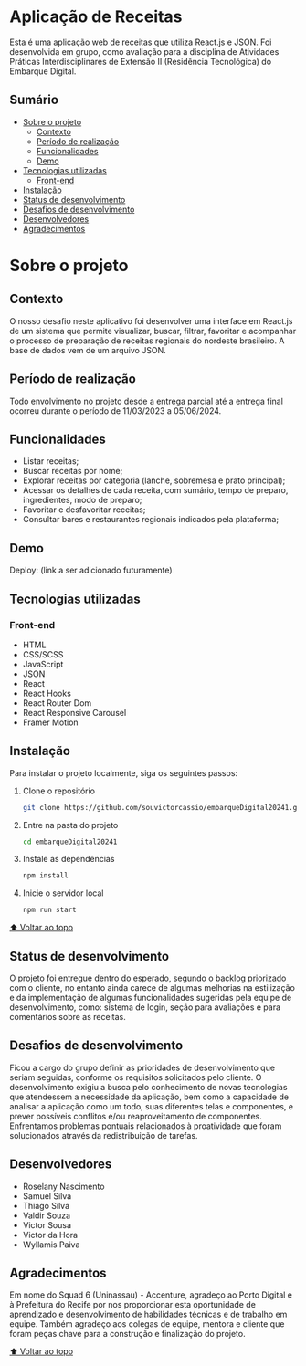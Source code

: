# Aplicação de Receitas

Esta é uma aplicação web de receitas que utiliza React.js e JSON. Foi desenvolvida em grupo, como avaliação para a disciplina de Atividades Práticas Interdisciplinares de Extensão II (Residência Tecnológica) do Embarque Digital.

## Sumário

- [Sobre o projeto](#sobre-o-projeto)
  - [Contexto](#contexto)
  - [Período de realização](#período-de-realização)
  - [Funcionalidades](#funcionalidades)
  - [Demo](#demo)
- [Tecnologias utilizadas](#tecnologias-utilizadas)
  - [Front-end](#front-end)
- [Instalação](#instalação)
- [Status de desenvolvimento](#status-de-desenvolvimento)
- [Desafios de desenvolvimento](#desafios-de-desenvolvimento)
- [Desenvolvedores](#desenvolvedores)
- [Agradecimentos](#agradecimentos)

# Sobre o projeto

## Contexto

O nosso desafio neste aplicativo foi desenvolver uma interface em React.js de um sistema que permite visualizar, buscar, filtrar, favoritar e acompanhar o processo de preparação de receitas regionais do nordeste brasileiro. A base de dados vem de um arquivo JSON.

## Período de realização

Todo envolvimento no projeto desde a entrega parcial até a entrega final ocorreu durante o período de 11/03/2023 a 05/06/2024.

## Funcionalidades

- Listar receitas;
- Buscar receitas por nome;
- Explorar receitas por categoria (lanche, sobremesa e prato principal);
- Acessar os detalhes de cada receita, com sumário, tempo de preparo, ingredientes, modo de preparo;
- Favoritar e desfavoritar receitas;
- Consultar bares e restaurantes regionais indicados pela plataforma;

## Demo

Deploy: (link a ser adicionado futuramente)

## Tecnologias utilizadas

### Front-end

- HTML
- CSS/SCSS
- JavaScript
- JSON
- React
- React Hooks
- React Router Dom
- React Responsive Carousel
- Framer Motion

## Instalação

Para instalar o projeto localmente, siga os seguintes passos:

1. Clone o repositório
   ```bash
   git clone https://github.com/souvictorcassio/embarqueDigital20241.git
2. Entre na pasta do projeto
   ```bash
   cd embarqueDigital20241
3. Instale as dependências
   ```bash
   npm install
4. Inicie o servidor local
   ```bash
   npm run start

[⬆️ Voltar ao topo](#aplicação-de-receitas)

## Status de desenvolvimento

O projeto foi entregue dentro do esperado, segundo o backlog priorizado com o cliente, no entanto ainda carece de algumas melhorias na estilização e da implementação de algumas funcionalidades sugeridas pela equipe de desenvolvimento, como: sistema de login, seção para avaliações e para comentários sobre as receitas.

## Desafios de desenvolvimento

Ficou a cargo do grupo definir as prioridades de desenvolvimento que seriam seguidas, conforme os requisitos solicitados pelo cliente. O desenvolvimento exigiu a busca pelo conhecimento de novas tecnologias que atendessem a necessidade da aplicação, bem como a capacidade de analisar a aplicação como um todo, suas diferentes telas e componentes, e prever possíveis conflitos e/ou reaproveitamento de componentes. Enfrentamos problemas pontuais relacionados à proatividade que foram solucionados através da redistribuição de tarefas.

## Desenvolvedores

- Roselany Nascimento
- Samuel Silva
- Thiago Silva
- Valdir Souza
- Victor Sousa
- Victor da Hora
- Wyllamis Paiva

## Agradecimentos

Em nome do Squad 6 (Uninassau) - Accenture, agradeço ao Porto Digital e à Prefeitura do Recife por nos proporcionar esta oportunidade de aprendizado e desenvolvimento de habilidades técnicas e de trabalho em equipe. Também agradeço aos colegas de equipe, mentora e cliente que foram peças chave para a construção e finalização do projeto.

[⬆️ Voltar ao topo](#aplicação-de-receitas)
